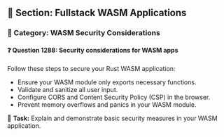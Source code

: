 ## 📘 Section: Fullstack WASM Applications
### 🔹 Category: WASM Security Considerations
#### ❓ Question 1288: Security considerations for WASM apps

Follow these steps to secure your Rust WASM application:

- Ensure your WASM module only exports necessary functions.
- Validate and sanitize all user input.
- Configure CORS and Content Security Policy (CSP) in the browser.
- Prevent memory overflows and panics in your WASM module.

🔧 **Task:** Explain and demonstrate basic security measures in your WASM application.
